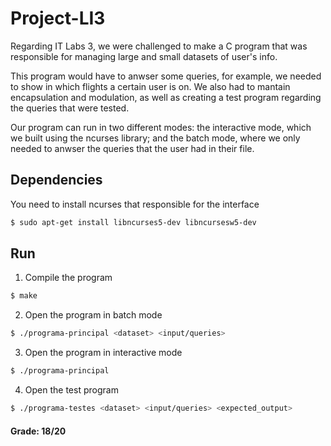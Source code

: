 # Project-LI3

Regarding IT Labs 3, we were challenged to make a C program that was responsible for managing large and small datasets of user's info.

This program would have to anwser some queries, for example, we needed to show in which flights a certain user is on.
We also had to mantain encapsulation and modulation, as well as creating a test program regarding the queries that were tested.

Our program can run in two different modes: the interactive mode, which we built using the ncurses library;
and the batch mode, where we only needed to anwser the queries that the user had in their file.

## Dependencies

You need to install ncurses that responsible for the interface

```bash
$ sudo apt-get install libncurses5-dev libncursesw5-dev
```

## Run

1. Compile the program
```bash
$ make
```

2. Open the program in batch mode
```bash
$ ./programa-principal <dataset> <input/queries>
```

3. Open the program in interactive mode
```bash
$ ./programa-principal
```

4. Open the test program
```bash
$ ./programa-testes <dataset> <input/queries> <expected_output>
```

<h4>Grade: 18/20  </h4>
